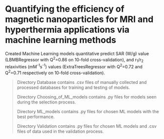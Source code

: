 # Quantifying the efficiency of magnetic nanoparticles for MRI and hyperthermia applications via machine learning methods

Created Machine Learning models quantitative predict SAR (W/g) value (LBMBRegressor with Q<sup>2</sup>=0.86 on 10-fold cross-validation), and r<sub>1</sub>/r<sub>2</sub> relaxivities (mM<sup>-1</sup>s<sup>-1</sup>) values (ExtraTreesRegressor with Q<sup>2</sup>=0.72 and Q<sup>2</sup>=0.71 respectively on 10-fold cross-validation). 

>Directory Database contains .csv files of manually collected and processed databases for training and testing of models.
>
>Directory Choosing_of_ML_models contains .py files for models seen during the selection process.
>
>Directory ML_models contains .py files for chosen ML models with the best performance.
>
>Directory Validation contains .py files for chosen ML models and .csv files of data used in the validation process.
